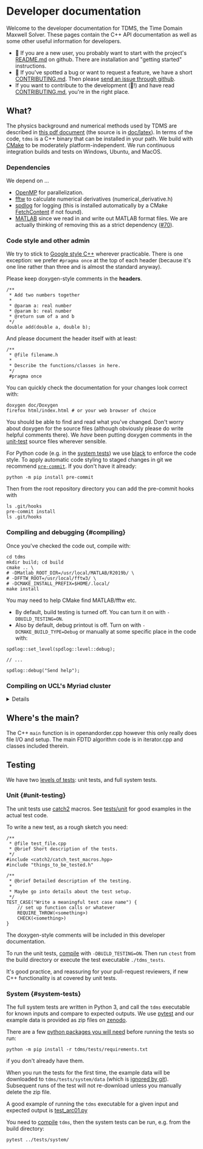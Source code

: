 # Developer documentation

Welcome to the developer documentation for TDMS, the Time Domain Maxwell Solver.
These pages contain the C++ API documentation as well as some other useful information for developers.

- 🐣 If you are a new user, you probably want to start with the project's [README.md](https://github.com/UCL/TDMS/blob/main/README.md) on github. There are installation and "getting started" instructions.
- 🐛 If you've spotted a bug or want to request a feature, we have a short [CONTRIBUTING.md](https://github.com/UCL/TDMS/blob/main/CONTRIBUTING.md). Then please [send an issue through github](https://github.com/UCL/TDMS/issues).
- If you want to contribute to the development (🚀!) and have read [CONTRIBUTING.md](https://github.com/UCL/TDMS/blob/main/CONTRIBUTING.md), you're in the right place.

## What?

The physics background and numerical methods used by TDMS are described in [this pdf document](https://github.com/UCL/TDMS/blob/gh-doc/masterdoc.pdf) (the source is in [doc/latex](https://github.com/UCL/TDMS/blob/main/doc/latex)).
In terms of the code, `tdms` is a C++ binary that can be installed in your path.
We build with [CMake](https://cmake.org/) to be moderately platform-independent. We run continuous integration builds and tests on Windows, Ubuntu, and MacOS.

### Dependencies

We depend on ...

* [OpenMP](https://en.wikipedia.org/wiki/OpenMP) for parallelization.
* [fftw](https://www.fftw.org/) to calculate numerical derivatives (numerical_derivative.h)
* [spdlog](https://github.com/gabime/spdlog) for logging (this is installed automatically by a CMake [FetchContent](https://cmake.org/cmake/help/latest/module/FetchContent.html) if not found).
* [MATLAB](https://www.mathworks.com/products/matlab.html) since we read in and write out MATLAB format files. We are actually thinking of removing this as a strict dependency ([#70](https://github.com/UCL/TDMS/issues/70)).

### Code style and other admin

We try to stick to [Google style C++](https://google.github.io/styleguide/cppguide.html) wherever practicable. <!-- And we run `clang-format` and `cppclean` linters as part of our CI. -->
There is one exception: we prefer `#pragma once` at the top of each header (because it's one line rather than three and is almost the standard anyway).

Please keep doxygen-style comments in the **headers**.
```{.cpp}
/**
 * Add two numbers together
 *
 * @param a: real number
 * @param b: real number
 * @return sum of a and b
 */
double add(double a, double b);
```
And please document the header itself with at least:
```{.cpp}
/**
 * @file filename.h
 *
 * Describe the functions/classes in here.
 */
 #pragma once
```
You can quickly check the documentation for your changes look correct with:
```{.sh}
doxygen doc/Doxygen
firefox html/index.html # or your web browser of choice
```
You should be able to find and read what you've changed.
Don't worry about doxygen for the source files (although obviously please do write helpful comments there).
We _have_ been putting doxygen comments in the [unit-test](#unit-testing) source files wherever sensible.

For Python code (e.g. in the [system tests](#system-tests)) we use [black](https://black.readthedocs.io/en/stable/) to enforce the code style.
To apply automatic code styling to staged changes in git we recommend [`pre-commit`](https://pre-commit.com/).
If you don't have it already:
```{.sh}
python -m pip install pre-commit
```

Then from the root repository directory you can add the pre-commit hooks with
```{.sh}
ls .git/hooks
pre-commit install
ls .git/hooks
```

### Compiling and debugging {#compiling}

Once you've checked the code out, compile with:
```{.sh}
cd tdms
mkdir build; cd build
cmake .. \
# -DMatlab_ROOT_DIR=/usr/local/MATLAB/R2019b/ \
# -DFFTW_ROOT=/usr/local/fftw3/ \
# -DCMAKE_INSTALL_PREFIX=$HOME/.local/
make install
```
You may need to help CMake find MATLAB/fftw etc.

- By default, build testing is turned off. You can turn it on with `-DBUILD_TESTING=ON`.
- Also by default, debug printout is off. Turn on with `-DCMAKE_BUILD_TYPE=Debug` or manually at some specific place in the code with:
```{.cpp}
spdlog::set_level(spdlog::level::debug);

// ...

spdlog::debug("Send help");
```

### Compiling on UCL's Myriad cluster
<details>

  > **Warning**
  > These instructions are a bit experimental. Please use with care (and report anything that's wrong here)!

  
  If you want to test changes on UCL's [Myriad](https://www.rc.ucl.ac.uk/docs/Clusters/Myriad/) (and/or don't have MATLAB on your pesonal machine) you can try these instructions.
  Firstly, you will probably want to [forward your ssh agent](https://stackoverflow.com/questions/12257968/) for your github ssh key.
  To do this, you first need to run the following your _local_ machine:
  ```{.sh}
  ssh-add -L # check your ssh agent is running
  ssh-add /path/to/your/github/key/id_rsa
  ssh -o ForwardAgent=yes your_user@myriad.rc.ucl.ac.uk
  ```
  
  And once you're on Myriad:
  
  ```{.sh}
  git clone git@github.com:UCL/TDMS.git

  module purge
  module load beta-modules
  module load gcc-libs/9.2.0 compilers/gnu/9.2.0 xorg-utils matlab/full/r2021a/9.10 fftw/3.3.6-pl2/gnu-4.9.2 cmake/3.21.1
  cd TDMS/tdms
  mkdir build; cd build
  cmake .. \
  # -DGIT_SSH=ON
  make install
  ```

  If you get the following error (or similar)
  ```
  fatal: unable to access 'https://github.com/gabime/spdlog/': error setting certificate verify locations:
  CAfile: /etc/ssl/certs/ca-certificates.crt
  CApath: none
  ```
  it's because the MATLAB module is interfering with the SSL certificates (and we clone over https by default). This issue is known and reported. As a workaround, we've added the build option `-DGIT_SSH=ON` to switch to `git clone` over ssh instead.

</details>


## Where's the main?

The C++ `main` function is in openandorder.cpp <!-- words with a dot in them are assumed to be files so this will hyperlink to openandorder.cpp iff *that* file is also documented. --> however this only really does file I/O and setup.
The main FDTD algorithm code is in iterator.cpp <!-- won't be linked as an undocumented file doesn't exist for doxygen... this is fine, we can link to the real file in github.--> and classes included therein.

## Testing

We have two [levels of tests](https://en.wikipedia.org/wiki/Software_testing#Testing_levels): unit tests, and full system tests.

### Unit {#unit-testing}

The unit tests use [catch2](https://github.com/catchorg/Catch2/blob/devel/docs/Readme.md#top) macros. See [tests/unit](https://github.com/UCL/TDMS/blob/main/tdms/tests/unit) for good examples in the actual test code.

To write a new test, as a rough sketch you need:

```{.cpp}
/**
 * @file test_file.cpp
 * @brief Short description of the tests.
 */
#include <catch2/catch_test_macros.hpp>
#include "things_to_be_tested.h"

/**
 * @brief Detailed description of the testing.
 * 
 * Maybe go into details about the test setup.
 */
TEST_CASE("Write a meaningful test case name") {
    // set up function calls or whatever
    REQUIRE_THROW(<something>)
    CHECK(<something>)
}
```
The doxygen-style comments will be included in this developer documentation.

To run the unit tests, [compile](#compiling) with `-DBUILD_TESTING=ON`. Then run `ctest` from the build directory or execute the test executable `./tdms_tests`.

It's good practice, and reassuring for your pull-request reviewers, if new C++ functionality is at covered by unit tests.

### System {#system-tests}

The full system tests are written in Python 3, and call the `tdms` executable for known inputs and compare to expected outputs.
We use [pytest](https://docs.pytest.org) and our example data is provided as zip files on [zenodo](https://zenodo.org/). 

There are a few [python packages you will need](https://github.com/UCL/TDMS/blob/main/tdms/tests/requirements.txt) before running the tests so run:
```{.sh}
python -m pip install -r tdms/tests/requirements.txt
```
if you don't already have them.

When you run the tests for the first time, the example data will be downloaded to `tdms/tests/system/data` (which is [ignored by git](https://github.com/UCL/TDMS/blob/main/.gitignore)).
Subsequent runs of the test will not re-download unless you manually delete the zip file.

A good example of running the `tdms` executable for a given input and expected output is [test_arc01.py](https://github.com/UCL/TDMS/blob/main/tdms/tests/system/test_arc01.py)

You need to [compile](#compiling) `tdms`, then the system tests can be run, e.g. from the build directory:

```{.sh}
pytest ../tests/system/
```
